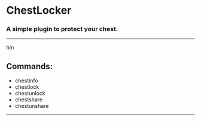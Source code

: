 # ChestLocker

### A simple plugin to protect your chest.


--------
hm
## Commands:
- chestinfo
- chestlock
- chestunlock
- chestshare
- chestunshare

---------
